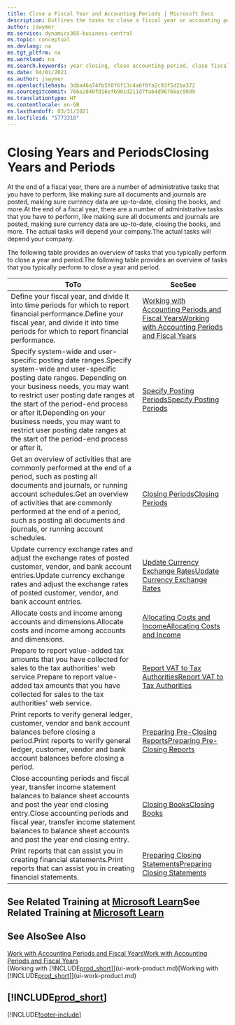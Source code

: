 ```yaml
---
title: Close a Fiscal Year and Accounting Periods | Microsoft Docs
description: Outlines the tasks to close a fiscal year or accounting period, for example, making sure documents and journals are posted and verifying bank balances.
author: jswymer
ms.service: dynamics365-business-central
ms.topic: conceptual
ms.devlang: na
ms.tgt_pltfrm: na
ms.workload: na
ms.search.keywords: year closing, close accounting period, close fiscal year, bank account detailed trial balance
ms.date: 04/01/2021
ms.author: jswymer
ms.openlocfilehash: 3dba46a74fb5f0f6f13c4a6f0fa2c93f5d2ba372
ms.sourcegitcommit: 766e2840fd16efb901d211d7fa64d96766ac99d9
ms.translationtype: HT
ms.contentlocale: en-GB
ms.lasthandoff: 03/31/2021
ms.locfileid: "5773318"
---
```

# <a name="closing-years-and-periods"></a><span data-ttu-id="e4d26-103">Closing Years and Periods</span><span class="sxs-lookup"><span data-stu-id="e4d26-103">Closing Years and Periods</span></span>

<span data-ttu-id="e4d26-104">At the end of a fiscal year, there are a number of administrative tasks that you have to perform, like making sure all documents and journals are posted, making sure currency data are up-to-date, closing the books, and more.</span><span class="sxs-lookup"><span data-stu-id="e4d26-104">At the end of a fiscal year, there are a number of administrative tasks that you have to perform, like making sure all documents and journals are posted, making sure currency data are up-to-date, closing the books, and more.</span></span> <span data-ttu-id="e4d26-105">The actual tasks will depend your company.</span><span class="sxs-lookup"><span data-stu-id="e4d26-105">The actual tasks will depend your company.</span></span>

<span data-ttu-id="e4d26-106">The following table provides an overview of tasks that you typically perform to close a year and period.</span><span class="sxs-lookup"><span data-stu-id="e4d26-106">The following table provides an overview of tasks that you typically perform to close a year and period.</span></span>

| <span data-ttu-id="e4d26-107">To</span><span class="sxs-lookup"><span data-stu-id="e4d26-107">To</span></span> | <span data-ttu-id="e4d26-108">See</span><span class="sxs-lookup"><span data-stu-id="e4d26-108">See</span></span> |
| --- | --- |
| <span data-ttu-id="e4d26-109">Define your fiscal year, and divide it into time periods for which to report financial performance.</span><span class="sxs-lookup"><span data-stu-id="e4d26-109">Define your fiscal year, and divide it into time periods for which to report financial performance.</span></span> | [<span data-ttu-id="e4d26-110">Working with Accounting Periods and Fiscal Years</span><span class="sxs-lookup"><span data-stu-id="e4d26-110">Working with Accounting Periods and Fiscal Years</span></span>](finance-accounting-periods-and-fiscal-years.md)|
| <span data-ttu-id="e4d26-111">Specify system-wide and user-specific posting date ranges.</span><span class="sxs-lookup"><span data-stu-id="e4d26-111">Specify system-wide and user-specific posting date ranges.</span></span> <span data-ttu-id="e4d26-112">Depending on your business needs, you may want to restrict user posting date ranges at the start of the period-end process or after it.</span><span class="sxs-lookup"><span data-stu-id="e4d26-112">Depending on your business needs, you may want to restrict user posting date ranges at the start of the period-end process or after it.</span></span> |[<span data-ttu-id="e4d26-113">Specify Posting Periods</span><span class="sxs-lookup"><span data-stu-id="e4d26-113">Specify Posting Periods</span></span>](finance-how-specify-posting-periods.md) |
| <span data-ttu-id="e4d26-114">Get an overview of activities that are commonly performed at the end of a period, such as posting all documents and journals, or running account schedules.</span><span class="sxs-lookup"><span data-stu-id="e4d26-114">Get an overview of activities that are commonly performed at the end of a period, such as posting all documents and journals, or running account schedules.</span></span> |[<span data-ttu-id="e4d26-115">Closing Periods</span><span class="sxs-lookup"><span data-stu-id="e4d26-115">Closing Periods</span></span>](year-how-complete-period-end-processes.md) |
| <span data-ttu-id="e4d26-116">Update currency exchange rates and adjust the exchange rates of posted customer, vendor, and bank account entries.</span><span class="sxs-lookup"><span data-stu-id="e4d26-116">Update currency exchange rates and adjust the exchange rates of posted customer, vendor, and bank account entries.</span></span> |[<span data-ttu-id="e4d26-117">Update Currency Exchange Rates</span><span class="sxs-lookup"><span data-stu-id="e4d26-117">Update Currency Exchange Rates</span></span>](finance-how-update-currencies.md) |
| <span data-ttu-id="e4d26-118">Allocate costs and income among accounts and dimensions.</span><span class="sxs-lookup"><span data-stu-id="e4d26-118">Allocate costs and income among accounts and dimensions.</span></span> |[<span data-ttu-id="e4d26-119">Allocating Costs and Income</span><span class="sxs-lookup"><span data-stu-id="e4d26-119">Allocating Costs and Income</span></span>](year-allocate-costs-income.md) |
| <span data-ttu-id="e4d26-120">Prepare to report value-added tax amounts that you have collected for sales to the tax authorities' web service.</span><span class="sxs-lookup"><span data-stu-id="e4d26-120">Prepare to report value-added tax amounts that you have collected for sales to the tax authorities' web service.</span></span> |[<span data-ttu-id="e4d26-121">Report VAT to Tax Authorities</span><span class="sxs-lookup"><span data-stu-id="e4d26-121">Report VAT to Tax Authorities</span></span>](finance-how-report-vat.md)|
| <span data-ttu-id="e4d26-122">Print reports to verify general ledger, customer, vendor and bank account balances before closing a period.</span><span class="sxs-lookup"><span data-stu-id="e4d26-122">Print reports to verify general ledger, customer, vendor and bank account balances before closing a period.</span></span> |[<span data-ttu-id="e4d26-123">Preparing Pre-Closing Reports</span><span class="sxs-lookup"><span data-stu-id="e4d26-123">Preparing Pre-Closing Reports</span></span>](year-prepare-preclose-reports.md) |
| <span data-ttu-id="e4d26-124">Close accounting periods and fiscal year, transfer income statement balances to balance sheet accounts and post the year end closing entry.</span><span class="sxs-lookup"><span data-stu-id="e4d26-124">Close accounting periods and fiscal year, transfer income statement balances to balance sheet accounts and post the year end closing entry.</span></span> |[<span data-ttu-id="e4d26-125">Closing Books</span><span class="sxs-lookup"><span data-stu-id="e4d26-125">Closing Books</span></span>](year-close-books.md) |
| <span data-ttu-id="e4d26-126">Print reports that can assist you in creating financial statements.</span><span class="sxs-lookup"><span data-stu-id="e4d26-126">Print reports that can assist you in creating financial statements.</span></span> |[<span data-ttu-id="e4d26-127">Preparing Closing Statements</span><span class="sxs-lookup"><span data-stu-id="e4d26-127">Preparing Closing Statements</span></span>](year-prepare-close-statement.md) |

## <a name="see-related-training-at-microsoft-learn"></a><span data-ttu-id="e4d26-128">See Related Training at [Microsoft Learn](/learn/modules/close-fiscal-year-dynamics-365-business-central/index)</span><span class="sxs-lookup"><span data-stu-id="e4d26-128">See Related Training at [Microsoft Learn](/learn/modules/close-fiscal-year-dynamics-365-business-central/index)</span></span>

## <a name="see-also"></a><span data-ttu-id="e4d26-129">See Also</span><span class="sxs-lookup"><span data-stu-id="e4d26-129">See Also</span></span>

[<span data-ttu-id="e4d26-130">Work with Accounting Periods and Fiscal Years</span><span class="sxs-lookup"><span data-stu-id="e4d26-130">Work with Accounting Periods and Fiscal Years</span></span>](finance-accounting-periods-and-fiscal-years.md)  
<span data-ttu-id="e4d26-131">[Working with [!INCLUDE[prod_short](includes/prod_short.md)]](ui-work-product.md)</span><span class="sxs-lookup"><span data-stu-id="e4d26-131">[Working with [!INCLUDE[prod_short](includes/prod_short.md)]](ui-work-product.md)</span></span>

## [!INCLUDE[prod_short](includes/free_trial_md.md)]  


[!INCLUDE[footer-include](includes/footer-banner.md)]